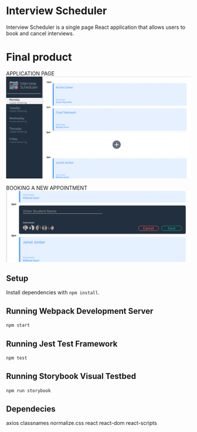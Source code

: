 # Interview Scheduler
Interview Scheduler is a single page React application that allows users to book and cancel interviews.

# Final product

APPLICATION PAGE
!["screenshot of App page"](https://github.com/kelzceana/scheduler/blob/master/public/images/app_page.png)

BOOKING A NEW APPOINTMENT
!["screenshot "](https://github.com/kelzceana/scheduler/blob/master/public/images/edit_page.png)



## Setup

Install dependencies with `npm install`.

## Running Webpack Development Server

```sh
npm start
```

## Running Jest Test Framework

```sh
npm test
```

## Running Storybook Visual Testbed

```sh
npm run storybook
```

## Dependecies

axios
classnames
normalize.css
react
react-dom
react-scripts